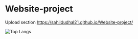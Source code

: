 # Website-project
Upload section 
https://sahildudhal21.github.io/Website-project/


![Top Langs](https://github-readme-stats.vercel.app/api/top-langs/?username=sahildudhal21&theme=blue-green)